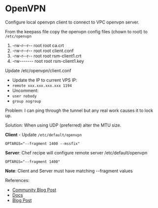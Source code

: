 # OpenVPN

Configure local openvpn client to connect to VPC openvpn server.

From the keepass file copy the openvpn config files (chown to root) to `/etc/openvpn`

1. -rw-r--r--  root root ca.crt
2. -rw-r--r--  root root client.conf
3. -rw-r--r--  root root rsm-client1.crt
4. -rw-------  root root rsm-client1.key

Update /etc/openvpn/client.conf

- Update the IP to current VPS IP:
- `remote xxx.xxx.xxx.xxx 1194`
- Uncomment:
- `user nobody`
- `group nogroup`

Problem: I can ping through the tunnel but any real work causes it to lock up.

Solution: When using UDP (preferred) alter the MTU size.

**Client** - Update `/etc/default/openvpn`

`OPTARGS="--fragment 1400 --mssfix"`

**Server**: Chef recipe will configure remote server /etc/default/openvpn

`OPTARGS="--fragment 1400"`

**Note**: Client and Server must have matching --fragment values

References:

- [Community Blog Post](https://community.openvpn.net/openvpn/wiki/271-i-can-ping-through-the-tunnel-but-any-real-work-causes-it-to-lock-up-is-this-an-mtu-problem)
- [Docs](https://openvpn.net/index.php/open-source/documentation/manuals/65-openvpn-20x-manpage.html)
- [Blog Post](http://michael.stapelberg.de/Artikel/mtu_openvpn/)
